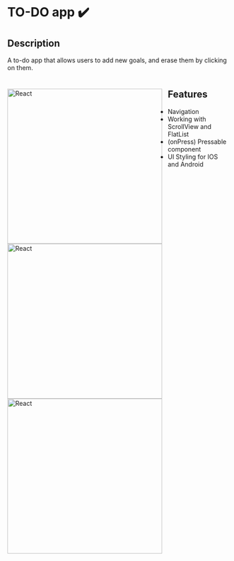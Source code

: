 # TO-DO app ✔️

## Description

A to-do app that allows users to add new goals, and erase them by clicking on them.


#
 <img align="left" alt="React" width="350px"  style="padding-right:10px;" src="https://i.imgur.com/2egYDBx.jpg" />
 <img align="left" alt="React" width="350px"  style="padding-right:10px;" src="https://i.imgur.com/nMs34hF.jpg" />
 <img align="left" alt="React" width="350px"  style="padding-right:10px;" src="https://i.imgur.com/ALFEHsF.jpg" />
 



## Features

- Navigation
- Working with ScrollView and FlatList
- (onPress) Pressable component
- UI Styling for IOS and Android
